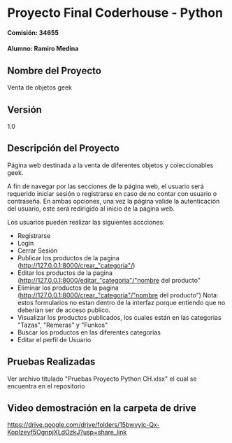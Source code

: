 # Proyecto Final Coderhouse - Python
#### Comisión: 34655
#### Alumno: Ramiro Medina

## Nombre del Proyecto
Venta de objetos geek

## Versión
1.0

## Descripción del Proyecto
Página web destinada a la venta de diferentes objetos y coleccionables geek.

A fin de navegar por las secciones de la página web, el usuario será requerido iniciar sesión o registrarse en caso de no contar con usuario o contraseña. En ambas opciones, una vez la página valide la autenticación del usuario, este será redirigido al inicio de la página web.

Los usuarios pueden realizar las siguientes accciones:
- Registrarse
- Login
- Cerrar Sesión
- Publicar los productos de la pagina (http://127.0.0.1:8000/crear_"categoria"/)
- Editar los productos de la pagina (http://127.0.0.1:8000/editar_"categoria"/"nombre del producto"
- Eliminar los productos de la pagina (http://127.0.0.1:8000/crear_"categoria"/"nombre del producto")
Nota: estos formularios no estan dentro de la interfaz porque entiendo que no deberian ser de acceso publico.
- Visualizar los productos publicados, los cuales están en las categorias "Tazas", "Remeras" y "Funkos"
- Buscar los productos en las diferentes categorias
- Editar el perfil de Usuario

## Pruebas Realizadas

Ver archivo titulado "Pruebas Proyecto Python CH.xlsx" el cual se encuentra en el repositorio

## Video demostración en la carpeta de drive

https://drive.google.com/drive/folders/15bwvylc-Qx-KopIzeyf5OgnpjXLdOzkJ?usp=share_link